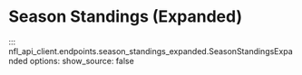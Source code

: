 # Season Standings (Expanded)

::: nfl_api_client.endpoints.season_standings_expanded.SeasonStandingsExpanded
    options:
      show_source: false